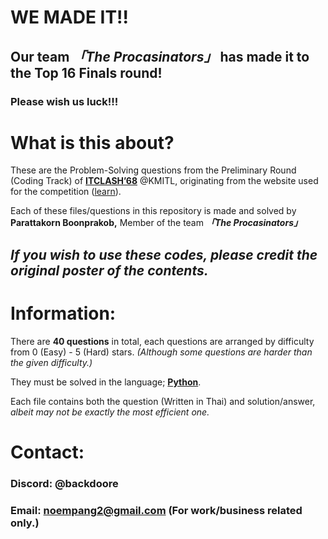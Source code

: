 # WE MADE IT!!

## Our team ***「The Procasinators」*** has made it to the **Top 16 Finals** round!

### Please wish us luck!!!

# What is this about?

These are the Problem-Solving questions from the Preliminary Round (Coding Track) of [**ITCLASH’68**](https://clash.it.kmitl.ac.th/) @KMITL, originating from the website used for the competition ([<g>learn](https://glearn.it.kmitl.ac.th/)). 

Each of these files/questions in this repository is made and solved by **Parattakorn Boonprakob,** Member of the team ***「The Procasinators」***

## *If you wish to use these codes, please credit the original poster of the contents.*

# Information:

There are **40 questions** in total, each questions are arranged by difficulty from 0 (Easy) - 5 (Hard) stars. *(Although some questions are harder than the given difficulty.)* 

They must be solved in the language; [**Python**](https://www.python.org/).

Each file contains both the question (Written in Thai) and solution/answer, *albeit may not be exactly the most efficient one.*

# Contact:

### Discord: @backdoore

### Email: [noempang2@gmail.com](mailto:noempang2@gmail.com) (For work/business related only.)